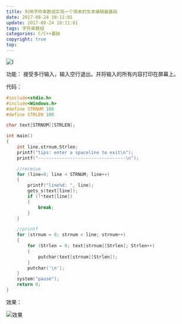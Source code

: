 ```yaml
---
title: 利用字符串数组实现一个简单的文本编辑器基础
date: 2017-08-24 10:11:01
update: 2017-08-24 10:11:01
tags: 字符串数组
categories: C/C++基础
copyright: true
top:
---
```


![l](http://ou7wdump3.bkt.clouddn.com/v2-8f3bb37faac47804a61a43c09e9fd1a6_r.jpg)


功能： 接受多行输入，输入空行退出。并将输入的所有内容打印在屏幕上。

<!-- more -->

代码：



```C++
#include<stdio.h>
#include<Windows.h>
#define STRNUM 100
#define STRLEN 100

char text[STRNUM][STRLEN];

int main()
{
	int line,strnum,Strlen;
	printf("tips: enter a spaceline to exit\n");
	printf("---------------------------------\n");

	//receive
	for (line=0; line < STRNUM; line++)
	{
		printf("line%d: ", line);
		gets_s(text[line]);
		if (!*text[line])
		{
			break;
		}
	}

	//printf
	for (strnum = 0; strnum < line; strnum++)
	{
		for (Strlen = 0; text[strnum][Strlen]; Strlen++)
		{
			putchar(text[strnum][Strlen]);
		}
		putchar('\n');
	}
	system("pause");
	return 0;
}


```

效果：

![效果](http://ou7wdump3.bkt.clouddn.com/%E6%96%87%E6%9C%AC.PNG)